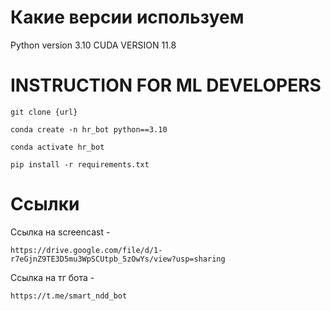 # Какие версии используем 
Python version 3.10  CUDA VERSION 11.8

# INSTRUCTION FOR ML DEVELOPERS
```
git clone {url}
```
```
conda create -n hr_bot python==3.10
```
```
conda activate hr_bot
```
```
pip install -r requirements.txt
```
# Ссылки
Ссылка на screencast - 
```
https://drive.google.com/file/d/1-r7eGjnZ9TE3D5mu3WpSCUtpb_5zOwYs/view?usp=sharing
```
Ссылка на тг бота - 
```
https://t.me/smart_ndd_bot
```
